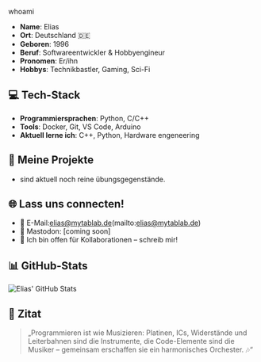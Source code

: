 whoami

- **Name**: Elias
- **Ort**: Deutschland 🇩🇪
- **Geboren**: 1996
- **Beruf**: Softwareentwickler & Hobbyengineur
- **Pronomen**: Er/ihn
- **Hobbys**: Technikbastler, Gaming, Sci-Fi

## 💻 Tech-Stack
- **Programmiersprachen**: Python, C/C++
- **Tools**: Docker, Git, VS Code, Arduino
- **Aktuell lerne ich**: C++, Python, Hardware engeneering

## 🚀 Meine Projekte
- sind aktuell noch reine übungsgegenstände. 

## 🌐 Lass uns connecten!
- 📧 E-Mail:elias@mytablab.de(mailto:elias@mytablab.de)
- 🐘 Mastodon: [coming soon]
- 💬 Ich bin offen für Kollaborationen – schreib mir!

## 📊 GitHub-Stats
![Elias' GitHub Stats](https://github-readme-stats.vercel.app/api?username=XythError&show_icons=true&theme=radical)

## 🎯 Zitat
> „Programmieren ist wie Musizieren: Platinen, ICs, Widerstände und Leiterbahnen sind die Instrumente, die Code-Elemente sind die Musiker – gemeinsam erschaffen sie ein harmonisches Orchester. 🎶“
